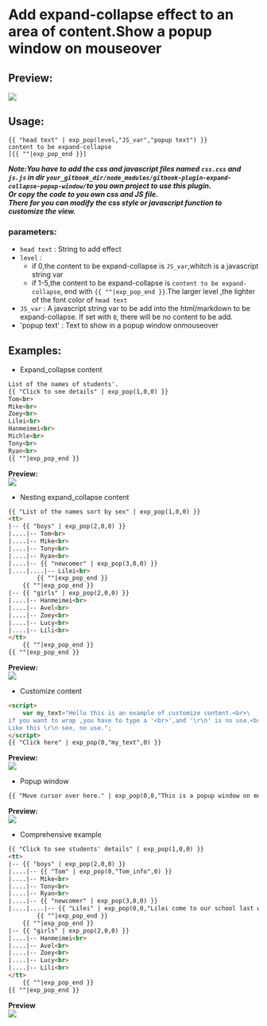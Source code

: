 # Add expand-collapse effect to an area of content.Show a popup window on mouseover

## Preview:  
![](https://github.com/huyuan7494/gitbook-plugin-expand-collapse-popup-window/raw/master/screenshot/Comprehensive.gif)

## Usage:
```
{{ "head text" | exp_pop(level,"JS_var","popup text") }}  
content to be expand-collapse  
[{{ ""|exp_pop_end }}]  
```
***Note:You have to add the css  and javascript files named `css.css` and `js.js` in dir `your_gitbook_dir/node_modules/gitbook-plugin-expand-collapse-popup-window/`to you own project to use this plugin.  
Or copy the code to you own css and JS file.  
There for you can modify the css style or javascript function to customize the view.***

### parameters:
- `head text` : String to add effect
- `level` : 
    - if 0,the content to be expand-collapse is `JS_var`,whitch is a javascript string var
    - if 1-5,the content to be expand-collapse is `content to be expand-collapse`,
    end with `{{ ""|exp_pop_end }}`.The larger level ,the lighter of the font color of `head text`
- `JS_var` : A javascript string var to be add into the html/markdown to be expand-collapse. 
If set with `0`, there will be no content to be add.
- 'popup text' : Text to show in a popup window onmouseover

## Examples:
- Expand_collapse content
```html
List of the names of students'.
{{ "Click to see details" | exp_pop(1,0,0) }}    
Tom<br>
Mike<br>
Zoey<br>
Lilei<br>
Hanmeimei<br>
Michle<br>
Tony<br>
Ryan<br>
{{ ""|exp_pop_end }}
```
**Preview:**  
![](https://github.com/huyuan7494/gitbook-plugin-expand-collapse-popup-window/raw/master/screenshot/Expand_collapse.gif)

- Nesting expand_collapse content
```html
{{ "List of the names sort by sex" | exp_pop(1,0,0) }}
<tt>
|-- {{ "boys" | exp_pop(2,0,0) }}
|....|-- Tom<br>
|....|-- Mike<br>
|....|-- Tony<br>
|....|-- Ryan<br>
|....|-- {{ "newcomer" | exp_pop(3,0,0) }}
|....|....|-- Lilei<br>
        {{ ""|exp_pop_end }}
    {{ ""|exp_pop_end }}
|-- {{ "girls" | exp_pop(2,0,0) }}
|....|-- Hanmeimei<br>
|....|-- Avel<br>
|....|-- Zoey<br>
|....|-- Lucy<br>
|....|-- Lili<br>
</tt>
    {{ ""|exp_pop_end }}
{{ ""|exp_pop_end }}
```
**Preview:**  
![](https://github.com/huyuan7494/gitbook-plugin-expand-collapse-popup-window/raw/master/screenshot/Nesting_expand_collapse.gif)

- Customize content  
```html
<script>
    var my_text="Hello this is an example of customize content.<br>\
if you want to wrap ,you have to type a '<br>',and '\r\n' is no use.<br>\
Like this \r\n see, no use.";
</script>
{{ "Click here" | exp_pop(0,"my_text",0) }}
```
**Preview:**  
![](https://github.com/huyuan7494/gitbook-plugin-expand-collapse-popup-window/raw/master/screenshot/Customize_content.gif)

- Popup window
```html
{{ "Move cursor over here." | exp_pop(0,0,"This is a popup window on mouseover.") }}
```
**Preview:**  
![](https://github.com/huyuan7494/gitbook-plugin-expand-collapse-popup-window/raw/master/screenshot/popup_window.gif)

- Comprehensive example
```html
{{ "Click to see students' details" | exp_pop(1,0,0) }}
<tt>
|-- {{ "boys" | exp_pop(2,0,0) }}
|....|-- {{ "Tom" | exp_pop(0,"Tom_info",0) }}
|....|-- Mike<br>
|....|-- Tony<br>
|....|-- Ryan<br>
|....|-- {{ "newcomer" | exp_pop(3,0,0) }}
|....|....|-- {{ "Lilei" | exp_pop(0,0,"Lilei come to our school last week.") }}
        {{ ""|exp_pop_end }}
    {{ ""|exp_pop_end }}
|-- {{ "girls" | exp_pop(2,0,0) }}
|....|-- Hanmeimei<br>
|....|-- Avel<br>
|....|-- Zoey<br>
|....|-- Lucy<br>
|....|-- Lili<br>
</tt>
    {{ ""|exp_pop_end }}
{{ ""|exp_pop_end }}
```
**Preview**  
![](https://github.com/huyuan7494/gitbook-plugin-expand-collapse-popup-window/raw/master/screenshot/Comprehensive.gif)